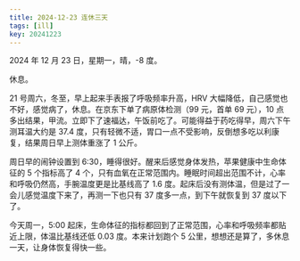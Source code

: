 ```yaml
---
title: 2024-12-23 连休三天
tags: [ill]
key: 20241223
---
```


2024 年 12 月 23 日，星期一，晴，-8 度。

休息。

<!--more-->

21 号周六，冬至，早上起来手表报了呼吸频率升高，HRV 大幅降低，自己感觉也不好，感觉病了，休息。在京东下单了病原体检测（99 元，首单 69 元），10 点多出结果，甲流。立即下了速福达，午饭前吃了。可能得益于药吃得早，周六下午测耳温大约是 37.4 度，只有轻微不适，胃口一点不受影响，反倒想多吃以利康复，结果周日早上测体重涨了 1 公斤。

周日早的闹钟设置到 6:30，睡得很好。醒来后感觉身体发热，苹果健康中生命体征的 5 个指标高了 4 个，只有血氧在正常范围内。睡眠时间超出范围不计，心率和呼吸仍然高，手腕温度更是比基线高了 1.6 度。起床后没有测体温，但是过了一会儿感觉温度下来了，再测一下也只有 37 度多一点，到下午就恢复到 37 度以下了。

今天周一，5:00 起床，生命体征的指标都回到了正常范围，心率和呼吸频率都贴近上限，体温比基线还低 0.03 度。本来计划跑个 5 公里，想想还是算了，多休息一天，让身体恢复得快一些。
